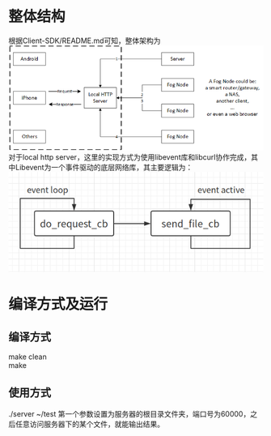 # 整体结构
根据Client-SDK/README.md可知，整体架构为
![client architecture](../fig/client_architecture.png)
对于local http server，这里的实现方式为使用libevent库和libcurl协作完成，其中Libevent为一个事件驱动的底层网络库，其主要逻辑为：
![libevent main](fig_for_doc/main.png)

# 编译方式及运行
## 编译方式
make clean<br>
make
## 使用方式
./server ~/test
第一个参数设置为服务器的根目录文件夹，端口号为60000，之后任意访问服务器下的某个文件，就能输出结果。

